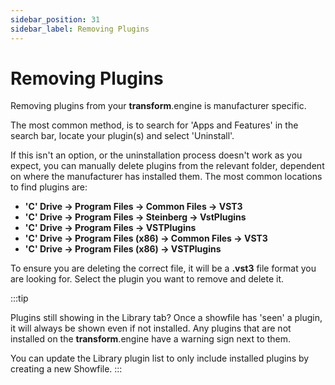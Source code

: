 ```yaml
---
sidebar_position: 31
sidebar_label: Removing Plugins
---
```


# Removing Plugins

Removing plugins from your **transform**.engine is manufacturer specific.

The most common method, is to search for 'Apps and Features' in the search bar, locate your plugin(s) and select 'Uninstall'.

If this isn't an option, or the uninstallation process doesn't work as you expect, you can manually delete plugins from the relevant folder, dependent on where the manufacturer has installed them. The most common locations to find plugins are:

- **'C' Drive -> Program Files -> Common Files -> VST3**
- **'C' Drive -> Program Files -> Steinberg -> VstPlugins**
- **'C' Drive -> Program Files -> VSTPlugins**
- **'C' Drive -> Program Files (x86) -> Common Files -> VST3**
- **'C' Drive -> Program Files (x86) -> VSTPlugins**

To ensure you are deleting the correct file, it will be a **.vst3** file format you are looking for. Select the plugin you want to remove and delete it.

:::tip

Plugins still showing in the Library tab? Once a showfile has 'seen' a plugin, it will always be shown even if not installed. Any plugins that are not installed on the **transform**.engine have a warning sign next to them.

You can update the Library plugin list to only include installed plugins by creating a new Showfile.
:::
